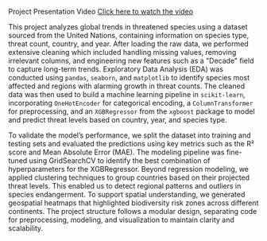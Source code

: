  Project Presentation Video [Click here to watch the video](https://drive.google.com/file/d/1BpoWqaxpWMmLq5_BHMEBYu6oWZBQnbtv/view?usp=sharing)

This project analyzes global trends in threatened species using a dataset sourced from the United Nations, containing information on species type, threat count, country, and year. After loading the raw data, we performed extensive cleaning which included handling missing values, removing irrelevant columns, and engineering new features such as a "Decade" field to capture long-term trends. Exploratory Data Analysis (EDA) was conducted using `pandas`, `seaborn`, and `matplotlib` to identify species most affected and regions with alarming growth in threat counts. The cleaned data was then used to build a machine learning pipeline in `scikit-learn`, incorporating `OneHotEncoder` for categorical encoding, a `ColumnTransformer` for preprocessing, and an `XGBRegressor` from the `xgboost` package to model and predict threat levels based on country, year, and species type.

To validate the model’s performance, we split the dataset into training and testing sets and evaluated the predictions using key metrics such as the R² score and Mean Absolute Error (MAE). The modeling pipeline was fine-tuned using GridSearchCV to identify the best combination of hyperparameters for the XGBRegressor. Beyond regression modeling, we applied clustering techniques to group countries based on their projected threat levels. This enabled us to detect regional patterns and outliers in species endangerment. To support spatial understanding, we generated geospatial heatmaps that highlighted biodiversity risk zones across different continents. The project structure follows a modular design, separating code for preprocessing, modeling, and visualization to maintain clarity and scalability.
